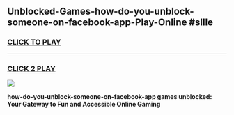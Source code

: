 
## Unblocked-Games-how-do-you-unblock-someone-on-facebook-app-Play-Online #sllle
<h3>
<a href="https://news.freeplayer.one?title=how-do-you-unblock-someone-on-facebook-app&ref=3">CLICK TO PLAY</a></h3>
<hr>

<h3>
<a href="https://news.freeplayer.one?title=how-do-you-unblock-someone-on-facebook-app&ref=3">CLICK 2 PLAY</a>
  
</h3>

<a href="https://news.freeplayer.one?title=how-do-you-unblock-someone-on-facebook-app&ref=3"><img src="https://clearcache.store/games.png"></a>


**how-do-you-unblock-someone-on-facebook-app games unblocked: Your Gateway to Fun and Accessible Online Gaming**
